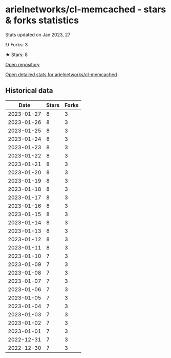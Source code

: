 # arielnetworks/cl-memcached - stars & forks statistics

Stats updated on Jan 2023, 27

☋ Forks: 3

★ Stars: 8

[Open repository](https://github.com/arielnetworks/cl-memcached)

[Open detailed stats for arielnetworks/cl-memcached](https://reviewgithub.com/rep/arielnetworks/cl-memcached)

## Historical data
| Date | Stars | Forks |
|------|-------|-------|
| 2023-01-27 | 8 | 3 | 
| 2023-01-26 | 8 | 3 | 
| 2023-01-25 | 8 | 3 | 
| 2023-01-24 | 8 | 3 | 
| 2023-01-23 | 8 | 3 | 
| 2023-01-22 | 8 | 3 | 
| 2023-01-21 | 8 | 3 | 
| 2023-01-20 | 8 | 3 | 
| 2023-01-19 | 8 | 3 | 
| 2023-01-18 | 8 | 3 | 
| 2023-01-17 | 8 | 3 | 
| 2023-01-16 | 8 | 3 | 
| 2023-01-15 | 8 | 3 | 
| 2023-01-14 | 8 | 3 | 
| 2023-01-13 | 8 | 3 | 
| 2023-01-12 | 8 | 3 | 
| 2023-01-11 | 8 | 3 | 
| 2023-01-10 | 7 | 3 | 
| 2023-01-09 | 7 | 3 | 
| 2023-01-08 | 7 | 3 | 
| 2023-01-07 | 7 | 3 | 
| 2023-01-06 | 7 | 3 | 
| 2023-01-05 | 7 | 3 | 
| 2023-01-04 | 7 | 3 | 
| 2023-01-03 | 7 | 3 | 
| 2023-01-02 | 7 | 3 | 
| 2023-01-01 | 7 | 3 | 
| 2022-12-31 | 7 | 3 | 
| 2022-12-30 | 7 | 3 | 

